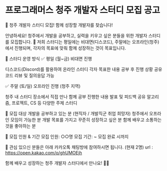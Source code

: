 
# 프로그래머스 청주 개발자 스터디 모집 공고
📢 청주 개발자 스터디 모집! 함께 성장할 개발자를 찾습니다!

안녕하세요! 청주에서 개발을 공부하고, 실력을 키우고 싶은 분들을 위한 개발자 스터디를 모집합니다. 🚀
저희 스터디는 평일에는 비대면(디스코드), 주말에는 오프라인(청주)에서 진행되며, 각자의 목표에 맞춰 함께 성장하는 것이 목표입니다.

 📌 스터디 운영 방식
✅ 평일 (월~금) 비대면 진행

디스코드(Discord)를 활용하여 온라인 스터디
각자 목표한 내용 공부 후 진행 상황 공유
코드 리뷰 및 질의응답 가능

✅ 주말 (토/일) 오프라인 진행 (청주 지역)

청주 내 스터디 장소에서 직접 만나 함께 공부
진행한 내용 발표 및 피드백 공유
알고리즘, 프로젝트, CS 등 다양한 주제 스터디

📌 모집 대상
개발을 공부하고 있는 분 (현직자 / 개발직군 취업 희망자)
청주에서 오프라인 모임이 가능한 분
개발 목표를 가지고 꾸준히 성장하고 싶은 분
함께 배우고 소통하는 것을 좋아하는 분

📌 모집 인원 & 기간
모집 인원: ○○명
모집 기간: ~ 모집 완료 시까지

📌 관심 있으신 분들은 아래 카카오톡 채팅방에 참여하시면 됩니다. (현재 2명)
url : https://open.kakao.com/o/ghUMOEjh

함께 배우고 성장하는 청주 개발자 스터디에서 만나요! 🎉🔥
